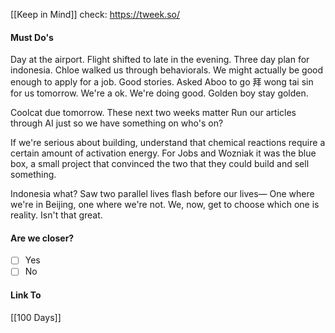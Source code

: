 [[Keep in Mind]]
check: https://tweek.so/
#### Must Do's

Day at the airport. Flight shifted to late in the evening. Three day plan for indonesia. Chloe walked us through behaviorals. We might actually be good enough to apply for a job. Good stories. Asked Aboo to go 拜 wong tai sin for us tomorrow. We're a ok. We're doing good. Golden boy stay golden. 

Coolcat due tomorrow.
These next two weeks matter
Run our articles through AI just so we have something on who's on?

If we're serious about building, understand that chemical reactions require a certain amount of activation energy. For Jobs and Wozniak it was the blue box, a small project that convinced the two that they could build and sell something.

Indonesia what?
Saw two parallel lives flash before our lives—
One where we're in Beijing, one where we're not.
We, now, get to choose which one is reality.
Isn't that great. 
#### Are we closer?
- [ ] Yes
- [ ] No
#### Link To
[[100 Days]]